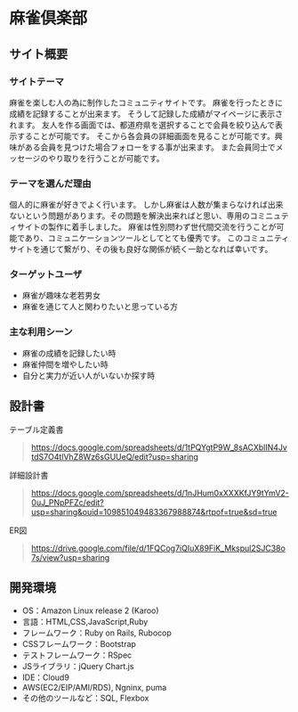 # 麻雀倶楽部

## サイト概要
### サイトテーマ
麻雀を楽しむ人の為に制作したコミュニティサイトです。
麻雀を行ったときに成績を記録することが出来ます。
そうして記録した成績がマイページに表示されます。
友人を作る画面では、都道府県を選択することで会員を絞り込んで表示することが可能です。
そこから各会員の詳細画面を見ることが可能です。興味がある会員を見つけた場合フォローをする事が出来ます。
また会員同士でメッセージのやり取りを行うことが可能です。

### テーマを選んだ理由
個人的に麻雀が好きでよく行います。
しかし麻雀は人数が集まらなければ出来ないという問題があります。その問題を解決出来ればと思い、専用のコミニュティサイトの製作に着手しました。
麻雀は性別問わず世代間交流を行うことが可能であり、コミュニケーションツールとしてとても優秀です。
このコミュニティサイトを通じて繋がり、その後も良好な関係が続く一助となれば幸いです。

### ターゲットユーザ
- 麻雀が趣味な老若男女
- 麻雀を通じて人と関わりたいと思っている方

### 主な利用シーン
- 麻雀の成績を記録したい時
- 麻雀仲間を増やしたい時
- 自分と実力が近い人がいないか探す時

## 設計書
テーブル定義書
><https://docs.google.com/spreadsheets/d/1tPQYgtP9W_8sACXblIN4JvtdS7O4tlVhZ8Wz6sGUUeQ/edit?usp=sharing>

詳細設計書
><https://docs.google.com/spreadsheets/d/1nJHum0xXXXKfJY9tYmV2-0uJ_PNpPFZc/edit?usp=sharing&ouid=109851049483367988874&rtpof=true&sd=true>

ER図
><https://drive.google.com/file/d/1FQCog7iQIuX89FiK_Mkspul2SJC38o7s/view?usp=sharing>

## 開発環境
- OS：Amazon Linux release 2 (Karoo)
- 言語：HTML,CSS,JavaScript,Ruby
- フレームワーク：Ruby on Rails, Rubocop
- CSSフレームワーク：Bootstrap
- テストフレームワーク：RSpec
- JSライブラリ：jQuery Chart.js
- IDE：Cloud9
- AWS(EC2/EIP/AMI/RDS), Ngninx, puma
- その他のツールなど：SQL, Flexbox
